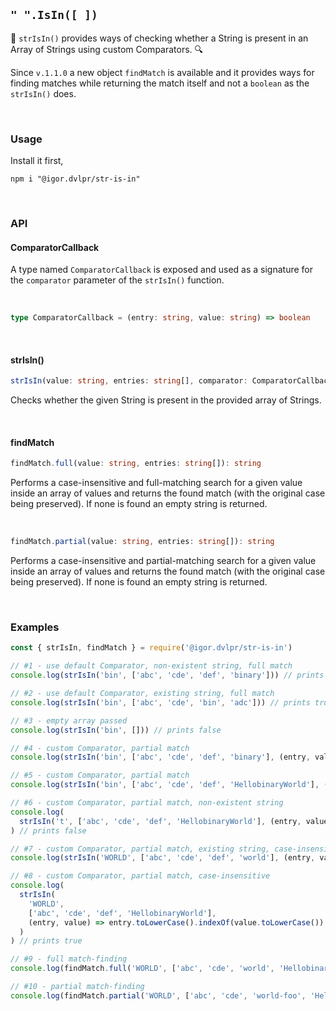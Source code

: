 ## `" ".IsIn([ ])`

🧵 `strIsIn()` provides ways of checking whether a String is present in an Array of Strings using custom Comparators. 🔍

Since `v.1.1.0` a new object `findMatch` is available and it provides ways for finding matches while returning the match itself and not a `boolean` as the `strIsIn()` does.

<br>

### Usage

Install it first,

```shell
npm i "@igor.dvlpr/str-is-in"
```

<br>

### API

#### ComparatorCallback

A type named `ComparatorCallback` is exposed and used as a signature for the `comparator` parameter of the `strIsIn()` function.

<br>

```ts
type ComparatorCallback = (entry: string, value: string) => boolean
```

<br>

#### strIsIn()

```ts
strIsIn(value: string, entries: string[], comparator: ComparatorCallback): boolean
```

Checks whether the given String is present in the provided array of Strings.

<br>

#### findMatch

```ts
findMatch.full(value: string, entries: string[]): string
```

Performs a case-insensitive and full-matching search for a given value inside an array of values and returns the found match (with the original case being preserved). If none is found an empty string is returned.

<br>

```ts
findMatch.partial(value: string, entries: string[]): string
```

Performs a case-insensitive and partial-matching search for a given value inside an array of values and returns the found match (with the original case being preserved). If none is found an empty string is returned.

<br>

### Examples

```js
const { strIsIn, findMatch } = require('@igor.dvlpr/str-is-in')

// #1 - use default Comparator, non-existent string, full match
console.log(strIsIn('bin', ['abc', 'cde', 'def', 'binary'])) // prints false

// #2 - use default Comparator, existing string, full match
console.log(strIsIn('bin', ['abc', 'cde', 'bin', 'adc'])) // prints true

// #3 - empty array passed
console.log(strIsIn('bin', [])) // prints false

// #4 - custom Comparator, partial match
console.log(strIsIn('bin', ['abc', 'cde', 'def', 'binary'], (entry, value) => entry.indexOf(value) > -1)) // prints true

// #5 - custom Comparator, partial match
console.log(strIsIn('bin', ['abc', 'cde', 'def', 'HellobinaryWorld'], (entry, value) => entry.indexOf(value) > -1)) // prints true

// #6 - custom Comparator, partial match, non-existent string
console.log(
  strIsIn('t', ['abc', 'cde', 'def', 'HellobinaryWorld'], (entry, value) => entry.toLowerCase() === value.toLowerCase())
) // prints false

// #7 - custom Comparator, partial match, existing string, case-insensitive
console.log(strIsIn('WORLD', ['abc', 'cde', 'def', 'world'], (entry, value) => entry.toLowerCase() === value.toLowerCase())) // prints true

// #8 - custom Comparator, partial match, case-insensitive
console.log(
  strIsIn(
    'WORLD',
    ['abc', 'cde', 'def', 'HellobinaryWorld'],
    (entry, value) => entry.toLowerCase().indexOf(value.toLowerCase()) > -1
  )
) // prints true

// #9 - full match-finding
console.log(findMatch.full('WORLD', ['abc', 'cde', 'world', 'HellobinaryWorld'])) // prints 'world'

// #10 - partial match-finding
console.log(findMatch.partial('WORLD', ['abc', 'cde', 'world-foo', 'HellobinaryWorld'])) // prints 'world-foo'
```

